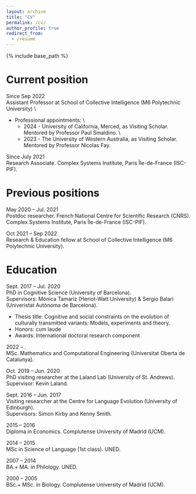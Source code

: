 ```yaml
---
layout: archive
title: "CV"
permalink: /cv/
author_profile: true
redirect_from:
  - /resume
---
```


{% include base_path %}

Current position
======

Since Sep 2022  \
Assistant Professor at School of Collective Intelligence (M6 Polytechnic University)  \  
   * Professional appointments:  \  
      * 2024 - University of California, Merced, as Visiting Scholar. Mentored by Professor Paul Smaldino.  \  
      * 2023 - The University of Western Australia, as Visiting Scholar. Mentored by Professor Nicolas Fay.

Since July 2021	 \
Research Associate. Complex Systems Institute, Paris Île-de-France (ISC-PIF).

Previous positions
======

May 2020 – Jul. 2021	\
Postdoc researcher. French National Centre for Scientific Research (CNRS). Complex Systems Institute, Paris Île-de-France (ISC-PIF).

Oct 2021 – Sep 2022 \
Research & Education fellow at School of Collective Intelligence (M6 Polytechnic University).

Education
======

Sept. 2017 – Jul. 2020	\
PhD in Cognitive Science (University of Barcelona). \
Supervisors: Mónica Tamariz (Heriot-Watt University) & Sergio Balari (Univeristat Autònoma de Barcelona).  
* Thesis title: Cognitive and social constraints on the evolution of culturally transmitted variants: Models, experiments and theory.
* Honors: cum laude  
* Awards: International doctoral research component

2022 – .	\
MSc. Mathematics and Computational Engineering (Universitat Oberta
de Catalunya).

Oct. 2019 – Jun. 2020		\
PhD visiting researcher at the Laland Lab (University of St. Andrews). \
Supervisor: Kevin Laland.

Sept. 2016 – Jun. 2017	\
Visiting researcher at the Centre for Language Evolution (University of Edinburgh). \
Supervisors: Simon Kirby and Kenny Smith.

2015 – 2016		\
Diploma in Economics. Complutense University of Madrid (UCM).

2014 – 2015	\
MSc in Science of Language (1st class). UNED.

2007 – 2014	\
BA.+ MA. in Philology. UNED.

2000 – 2005		\
BSc.+ MSc. in Biology. Complutense University of Madrid (UCM).
